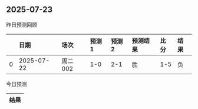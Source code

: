

 ## 2025-07-23

昨日预测回顾

|    | 日期         | 场次    | 预测1   | 预测2   | 预测结果   | 比分   | 结果   |
|---:|:-----------|:------|:------|:------|:-------|:-----|:-----|
|  0 | 2025-07-22 | 周二002 | 1-0   | 2-1   | 胜      | 1-5  | 负    |

今日预测

| 结果   |
|------|